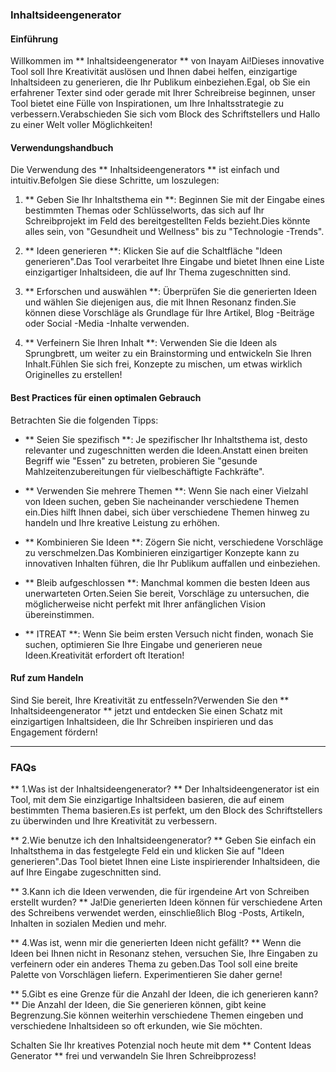 ### Inhaltsideengenerator

#### Einführung
Willkommen im ** Inhaltsideengenerator ** von Inayam Ai!Dieses innovative Tool soll Ihre Kreativität auslösen und Ihnen dabei helfen, einzigartige Inhaltsideen zu generieren, die Ihr Publikum einbeziehen.Egal, ob Sie ein erfahrener Texter sind oder gerade mit Ihrer Schreibreise beginnen, unser Tool bietet eine Fülle von Inspirationen, um Ihre Inhaltsstrategie zu verbessern.Verabschieden Sie sich vom Block des Schriftstellers und Hallo zu einer Welt voller Möglichkeiten!

#### Verwendungshandbuch
Die Verwendung des ** Inhaltsideengenerators ** ist einfach und intuitiv.Befolgen Sie diese Schritte, um loszulegen:

1. ** Geben Sie Ihr Inhaltsthema ein **: Beginnen Sie mit der Eingabe eines bestimmten Themas oder Schlüsselworts, das sich auf Ihr Schreibprojekt im Feld des bereitgestellten Felds bezieht.Dies könnte alles sein, von "Gesundheit und Wellness" bis zu "Technologie -Trends".

2. ** Ideen generieren **: Klicken Sie auf die Schaltfläche "Ideen generieren".Das Tool verarbeitet Ihre Eingabe und bietet Ihnen eine Liste einzigartiger Inhaltsideen, die auf Ihr Thema zugeschnitten sind.

3. ** Erforschen und auswählen **: Überprüfen Sie die generierten Ideen und wählen Sie diejenigen aus, die mit Ihnen Resonanz finden.Sie können diese Vorschläge als Grundlage für Ihre Artikel, Blog -Beiträge oder Social -Media -Inhalte verwenden.

4. ** Verfeinern Sie Ihren Inhalt **: Verwenden Sie die Ideen als Sprungbrett, um weiter zu ein Brainstorming und entwickeln Sie Ihren Inhalt.Fühlen Sie sich frei, Konzepte zu mischen, um etwas wirklich Originelles zu erstellen!

#### Best Practices für einen optimalen Gebrauch
Betrachten Sie die folgenden Tipps:

- ** Seien Sie spezifisch **: Je spezifischer Ihr Inhaltsthema ist, desto relevanter und zugeschnitten werden die Ideen.Anstatt einen breiten Begriff wie "Essen" zu betreten, probieren Sie "gesunde Mahlzeitenzubereitungen für vielbeschäftigte Fachkräfte".

- ** Verwenden Sie mehrere Themen **: Wenn Sie nach einer Vielzahl von Ideen suchen, geben Sie nacheinander verschiedene Themen ein.Dies hilft Ihnen dabei, sich über verschiedene Themen hinweg zu handeln und Ihre kreative Leistung zu erhöhen.

- ** Kombinieren Sie Ideen **: Zögern Sie nicht, verschiedene Vorschläge zu verschmelzen.Das Kombinieren einzigartiger Konzepte kann zu innovativen Inhalten führen, die Ihr Publikum auffallen und einbeziehen.

- ** Bleib aufgeschlossen **: Manchmal kommen die besten Ideen aus unerwarteten Orten.Seien Sie bereit, Vorschläge zu untersuchen, die möglicherweise nicht perfekt mit Ihrer anfänglichen Vision übereinstimmen.

- ** ITREAT **: Wenn Sie beim ersten Versuch nicht finden, wonach Sie suchen, optimieren Sie Ihre Eingabe und generieren neue Ideen.Kreativität erfordert oft Iteration!

#### Ruf zum Handeln
Sind Sie bereit, Ihre Kreativität zu entfesseln?Verwenden Sie den ** Inhaltsideengenerator ** jetzt und entdecken Sie einen Schatz mit einzigartigen Inhaltsideen, die Ihr Schreiben inspirieren und das Engagement fördern!

---

### FAQs

** 1.Was ist der Inhaltsideengenerator? **
Der Inhaltsideengenerator ist ein Tool, mit dem Sie einzigartige Inhaltsideen basieren, die auf einem bestimmten Thema basieren.Es ist perfekt, um den Block des Schriftstellers zu überwinden und Ihre Kreativität zu verbessern.

** 2.Wie benutze ich den Inhaltsideengenerator? **
Geben Sie einfach ein Inhaltsthema in das festgelegte Feld ein und klicken Sie auf "Ideen generieren".Das Tool bietet Ihnen eine Liste inspirierender Inhaltsideen, die auf Ihre Eingabe zugeschnitten sind.

** 3.Kann ich die Ideen verwenden, die für irgendeine Art von Schreiben erstellt wurden? **
Ja!Die generierten Ideen können für verschiedene Arten des Schreibens verwendet werden, einschließlich Blog -Posts, Artikeln, Inhalten in sozialen Medien und mehr.

** 4.Was ist, wenn mir die generierten Ideen nicht gefällt? **
Wenn die Ideen bei Ihnen nicht in Resonanz stehen, versuchen Sie, Ihre Eingaben zu verfeinern oder ein anderes Thema zu geben.Das Tool soll eine breite Palette von Vorschlägen liefern. Experimentieren Sie daher gerne!

** 5.Gibt es eine Grenze für die Anzahl der Ideen, die ich generieren kann? **
Die Anzahl der Ideen, die Sie generieren können, gibt keine Begrenzung.Sie können weiterhin verschiedene Themen eingeben und verschiedene Inhaltsideen so oft erkunden, wie Sie möchten.

Schalten Sie Ihr kreatives Potenzial noch heute mit dem ** Content Ideas Generator ** frei und verwandeln Sie Ihren Schreibprozess!